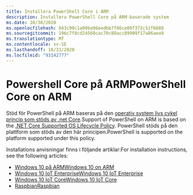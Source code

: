```yaml
---
title: Installera PowerShell Core i ARM
description: Installera PowerShell Core på ARM-baserade system
ms.date: 10/30/2020
ms.openlocfilehash: 843c90c1a00ba96eedbb7f86ce89f372c51f6880
ms.sourcegitcommit: 196c7f8cd24560cac70c88acc89909f17a86aea9
ms.translationtype: MT
ms.contentlocale: sv-SE
ms.lasthandoff: 10/31/2020
ms.locfileid: "93142777"
---
```

# <a name="powershell-core-on-arm"></a><span data-ttu-id="4ecc1-103">Powershell Core på ARM</span><span class="sxs-lookup"><span data-stu-id="4ecc1-103">PowerShell Core on ARM</span></span>

<span data-ttu-id="4ecc1-104">Stöd för PowerShell på ARM baseras på den [operativ system livs cykel princip som stöds av .net Core](https://github.com/dotnet/core/blob/master/release-notes/3.1/3.1-supported-os.md).</span><span class="sxs-lookup"><span data-stu-id="4ecc1-104">Support of PowerShell on ARM is based on the [.NET Core Supported OS Lifecycle Policy](https://github.com/dotnet/core/blob/master/release-notes/3.1/3.1-supported-os.md).</span></span>
<span data-ttu-id="4ecc1-105">PowerShell stöds på den plattform som stöds av den här principen.</span><span class="sxs-lookup"><span data-stu-id="4ecc1-105">PowerShell is supported on the platform supported under this policy.</span></span>

<span data-ttu-id="4ecc1-106">Installations anvisningar finns i följande artiklar:</span><span class="sxs-lookup"><span data-stu-id="4ecc1-106">For installation instructions, see the following articles:</span></span>

- [<span data-ttu-id="4ecc1-107">Windows 10 på ARM</span><span class="sxs-lookup"><span data-stu-id="4ecc1-107">Windows 10 on ARM</span></span>](installing-powershell-core-on-windows.md#installing-the-zip-package)
- [<span data-ttu-id="4ecc1-108">Windows 10 IoT Enterprise</span><span class="sxs-lookup"><span data-stu-id="4ecc1-108">Windows 10 IoT Enterprise</span></span>](installing-powershell-core-on-windows.md#deploying-on-windows-10-iot-enterprise)
- [<span data-ttu-id="4ecc1-109">Windows 10 IoT Core</span><span class="sxs-lookup"><span data-stu-id="4ecc1-109">Windows 10 IoT Core</span></span>](installing-powershell-core-on-windows.md#deploying-on-windows-10-iot-core)
- [<span data-ttu-id="4ecc1-110">Raspbian</span><span class="sxs-lookup"><span data-stu-id="4ecc1-110">Raspbian</span></span>](installing-powershell-core-on-linux.md#raspbian)
